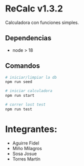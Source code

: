 # ReCalc v1.3.2

Calculadora con funciones simples.

## Dependencias

- node > 18

## Comandos

```bash
# iniciar/limpiar la db
npm run seed

# iniciar calculadora
npm run start

# correr lost test
npm run test
```

# Integrantes:

- Aguirre Fidel
- Miño Milagros
- Sosa Josue
- Torres Martín
